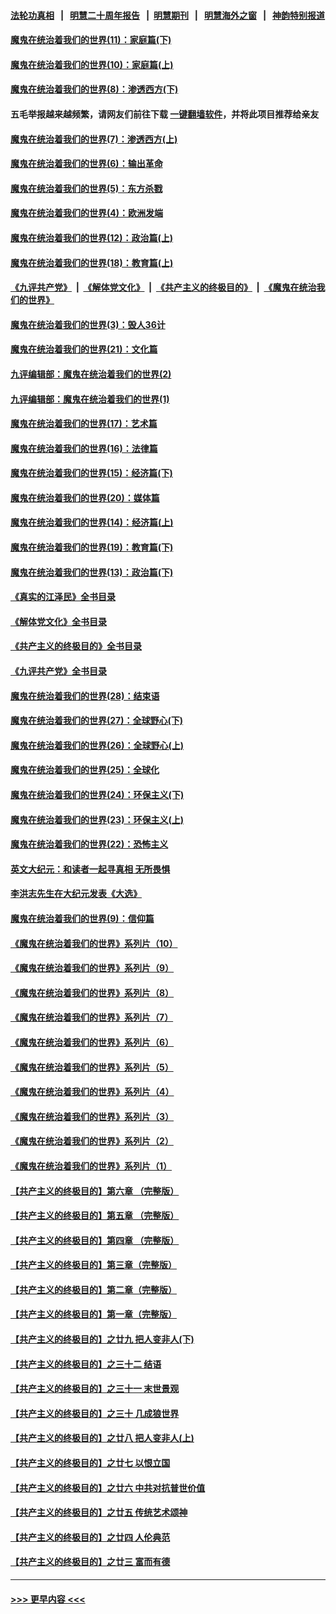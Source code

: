 #### [法轮功真相](https://github.com/gfw-breaker/truth/blob/master/README.md?t=0) &nbsp;&nbsp;|&nbsp;&nbsp; [明慧二十周年报告](https://github.com/gfw-breaker/mh-reports/blob/master/README.md?t=0) &nbsp;&nbsp;|&nbsp;&nbsp;[明慧期刊](https://github.com/gfw-breaker/mh-qikan) &nbsp;&nbsp;|&nbsp;&nbsp; [明慧海外之窗](https://github.com/gfw-breaker/mh-news/blob/master/README.md?t=0) &nbsp;&nbsp;|&nbsp;&nbsp; [神韵特别报道](https://github.com/gfw-breaker/mh-news/blob/master/shenyun.md?t=0)
#### [魔鬼在统治着我们的世界(11)：家庭篇(下)](../pages/nsc422/n10440961.md?t=11200701) 
#### [魔鬼在统治着我们的世界(10)：家庭篇(上)](../pages/nsc422/n10435448.md?t=11200701) 
#### [魔鬼在统治着我们的世界(8)：渗透西方(下)](../pages/nsc422/n10429603.md?t=11200701) 
#### 五毛举报越来越频繁，请网友们前往下载 [一键翻墙软件](https://github.com/gfw-breaker/ssr-accounts)，并将此项目推荐给亲友
#### [魔鬼在统治着我们的世界(7)：渗透西方(上)](../pages/nsc422/n10426013.md?t=11200701) 
#### [魔鬼在统治着我们的世界(6)：输出革命](../pages/nsc422/n10421536.md?t=11200701) 
#### [魔鬼在统治着我们的世界(5)：东方杀戮](../pages/nsc422/n10417707.md?t=11200701) 
#### [魔鬼在统治着我们的世界(4)：欧洲发端](../pages/nsc422/n10414890.md?t=11200701) 
#### [魔鬼在统治着我们的世界(12)：政治篇(上)](../pages/nsc422/n10444576.md?t=11200701) 
#### [魔鬼在统治着我们的世界(18)：教育篇(上)](../pages/nsc422/n10526970.md?t=11200701) 
#### [《九评共产党》](https://github.com/begood0513/9ping.md/blob/master/README.md) &nbsp;|&nbsp; [《解体党文化》](../../../../jtdwh.md/blob/master/README.md)  &nbsp;|&nbsp; [《共产主义的终极目的》](../../../../gczydzjmd.md/blob/master/README.md) &nbsp;|&nbsp; [《魔鬼在统治我们的世界》](../../../../mgztzwmdsj.md/blob/master/README.md) 
#### [魔鬼在统治着我们的世界(3)：毁人36计](../pages/nsc422/n10411583.md?t=11200701) 
#### [魔鬼在统治着我们的世界(21)：文化篇](../pages/nsc422/n10597706.md?t=11200701) 
#### [九评编辑部：魔鬼在统治着我们的世界(2)](../pages/nsc422/n10410036.md?t=11200701) 
#### [九评编辑部：魔鬼在统治着我们的世界(1)](../pages/nsc422/n10406825.md?t=11200701) 
#### [魔鬼在统治着我们的世界(17)：艺术篇](../pages/nsc422/n10499093.md?t=11200701) 
#### [魔鬼在统治着我们的世界(16)：法律篇](../pages/nsc422/n10485969.md?t=11200701) 
#### [魔鬼在统治着我们的世界(15)：经济篇(下)](../pages/nsc422/n10469975.md?t=11200701) 
#### [魔鬼在统治着我们的世界(20)：媒体篇](../pages/nsc422/n10586579.md?t=11200701) 
#### [魔鬼在统治着我们的世界(14)：经济篇(上)](../pages/nsc422/n10457370.md?t=11200701) 
#### [魔鬼在统治着我们的世界(19)：教育篇(下)](../pages/nsc422/n10564808.md?t=11200701) 
#### [魔鬼在统治着我们的世界(13)：政治篇(下)](../pages/nsc422/n10448270.md?t=11200701) 
#### [《真实的江泽民》全书目录](../pages/nsc422/n13721399.md?t=11200701) 
#### [《解体党文化》全书目录](../pages/nsc422/n13721157.md?t=11200701) 
#### [《共产主义的终极目的》全书目录](../pages/nsc422/n13721048.md?t=11200701) 
#### [《九评共产党》全书目录](../pages/nsc422/n13708085.md?t=11200701) 
#### [魔鬼在统治着我们的世界(28)：结束语](../pages/nsc422/n10936246.md?t=11200701) 
#### [魔鬼在统治着我们的世界(27)：全球野心(下)](../pages/nsc422/n10928319.md?t=11200701) 
#### [魔鬼在统治着我们的世界(26)：全球野心(上)](../pages/nsc422/n10900318.md?t=11200701) 
#### [魔鬼在统治着我们的世界(25)：全球化](../pages/nsc422/n10788205.md?t=11200701) 
#### [魔鬼在统治着我们的世界(24)：环保主义(下)](../pages/nsc422/n10695307.md?t=11200701) 
#### [魔鬼在统治着我们的世界(23)：环保主义(上)](../pages/nsc422/n10688613.md?t=11200701) 
#### [魔鬼在统治着我们的世界(22)：恐怖主义](../pages/nsc422/n10614727.md?t=11200701) 
#### [英文大纪元：和读者一起寻真相 无所畏惧](../pages/nsc422/n12542027.md?t=11200701) 
#### [李洪志先生在大纪元发表《大选》](../pages/nsc422/n12534746.md?t=11200701) 
#### [魔鬼在统治着我们的世界(9)：信仰篇](../pages/nsc422/n10432159.md?t=11200701) 
#### [《魔鬼在统治着我们的世界》系列片（10）](../pages/nsc422/n12292670.md?t=11200701) 
#### [《魔鬼在统治着我们的世界》系列片（9）](../pages/nsc422/n12290859.md?t=11200701) 
#### [《魔鬼在统治着我们的世界》系列片（8）](../pages/nsc422/n12287445.md?t=11200701) 
#### [《魔鬼在统治着我们的世界》系列片（7）](../pages/nsc422/n12283425.md?t=11200701) 
#### [《魔鬼在统治着我们的世界》系列片（6）](../pages/nsc422/n12282314.md?t=11200701) 
#### [《魔鬼在统治着我们的世界》系列片（5）](../pages/nsc422/n12281419.md?t=11200701) 
#### [《魔鬼在统治着我们的世界》系列片（4）](../pages/nsc422/n12274024.md?t=11200701) 
#### [《魔鬼在统治着我们的世界》系列片（3）](../pages/nsc422/n12271322.md?t=11200701) 
#### [《魔鬼在统治着我们的世界》系列片（2）](../pages/nsc422/n12269049.md?t=11200701) 
#### [《魔鬼在统治着我们的世界》系列片（1）](../pages/nsc422/n12267575.md?t=11200701) 
#### [【共产主义的终极目的】第六章 （完整版）](../pages/nsc422/n11428913.md?t=11200701) 
#### [【共产主义的终极目的】第五章 （完整版）](../pages/nsc422/n11428912.md?t=11200701) 
#### [【共产主义的终极目的】第四章 （完整版）](../pages/nsc422/n11428907.md?t=11200701) 
#### [【共产主义的终极目的】第三章（完整版）](../pages/nsc422/n11428848.md?t=11200701) 
#### [【共产主义的终极目的】第二章（完整版）](../pages/nsc422/n11428831.md?t=11200701) 
#### [【共产主义的终极目的】第一章（完整版）](../pages/nsc422/n11417651.md?t=11200701) 
#### [【共产主义的终极目的】之廿九 把人变非人(下)](../pages/nsc422/n11344140.md?t=11200701) 
#### [【共产主义的终极目的】之三十二 结语](../pages/nsc422/n11360535.md?t=11200701) 
#### [【共产主义的终极目的】之三十一 末世景观](../pages/nsc422/n11351129.md?t=11200701) 
#### [【共产主义的终极目的】之三十 几成狼世界](../pages/nsc422/n11348280.md?t=11200701) 
#### [【共产主义的终极目的】之廿八 把人变非人(上)](../pages/nsc422/n11340492.md?t=11200701) 
#### [【共产主义的终极目的】之廿七 以恨立国](../pages/nsc422/n11336944.md?t=11200701) 
#### [【共产主义的终极目的】之廿六 中共对抗普世价值](../pages/nsc422/n11324785.md?t=11200701) 
#### [【共产主义的终极目的】之廿五 传统艺术颂神](../pages/nsc422/n11296396.md?t=11200701) 
#### [【共产主义的终极目的】之廿四 人伦典范](../pages/nsc422/n11296397.md?t=11200701) 
#### [【共产主义的终极目的】之廿三 富而有德](../pages/nsc422/n11283598.md?t=11200701) 

----
#### [ >>> 更早内容 <<< ](../indexes/nsc422-earlier.md)
